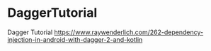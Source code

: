 # DaggerTutorial

Dagger Tutorial 
https://www.raywenderlich.com/262-dependency-injection-in-android-with-dagger-2-and-kotlin
